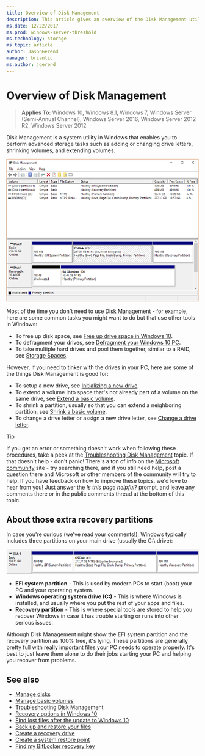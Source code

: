 ```yaml
---
title: Overview of Disk Management
description: This article gives an overview of the Disk Management utility
ms.date: 12/22/2017
ms.prod: windows-server-threshold 
ms.technology: storage 
ms.topic: article 
author: JasonGerend 
manager: brianlic 
ms.author: jgerend 
---
```

# Overview of Disk Management

> **Applies To:** Windows 10, Windows 8.1, Windows 7, Windows Server (Semi-Annual Channel), Windows Server 2016, Windows Server 2012 R2, Windows Server 2012

Disk Management is a system utility in Windows that enables you to perform advanced storage tasks such as adding or changing drive letters, shrinking volumes, and extending volumes.

![Disk management showing a typical drive with three partitions - a 499 MB system partition, a larger C drive for Windows, and another 499 MB partition for recovery](media/disk-management.png)

Most of the time you don't need to use Disk Management - for example, here are some common tasks you might want to do but that use other tools in Windows:

- To free up disk space, see [Free up drive space in Windows 10](https://support.microsoft.com/help/12425/windows-10-free-up-drive-space).
- To defragment your drives, see [Defragment your Windows 10 PC](https://support.microsoft.com/help/4026701/windows-defragment-your-windows-10-pc).
- To take multiple hard drives and pool them together, similar to a RAID, see [Storage Spaces](https://support.microsoft.com/help/12438/windows-10-storage-spaces).

However, if you need to tinker with the drives in your PC, here are some of the things Disk Management is good for:

- To setup a new drive, see [Initializing a new drive](initialize-new-disk.md).
- To extend a volume into space that's not already part of a volume on the same drive, see [Extend a basic volume](extend-a-basic-volume.md).
- To shrink a partition, usually so that you can extend a neighboring partition, see [Shrink a basic volume](srhink-a-basic-volume.md).
- To change a drive letter or assign a new drive letter, see [Change a drive letter](change-a-drive-letter.md).

> [!TIP]
>  If you get an error or something doesn't work when following these procedures, take a peek at the [Troubleshooting Disk Management](troubleshooting-disk-management.md) topic. If that doesn't help - don't panic! There's a ton of info on the [Microsoft community](https://answers.microsoft.com/en-us/windows) site - try searching there, and if you still need help, post a question there and Microsoft or other members of the community will try to help. If you have feedback on how to improve these topics, we'd love to hear from you! Just answer the *Is this page helpful?* prompt, and leave any comments there or in the public comments thread at the bottom of this topic.

## About those extra recovery partitions

In case you're curious (we've read your comments!), Windows typically includes three partitions on your main drive (usually the C:\ drive):

![Disk 0 showing three partitions - an EFI system partition, the Windows partition, and a recovery partition](media/windows-partitions.png)

- **EFI system partition** - This is used by modern PCs to start (boot) your PC and your operating system.
- **Windows operating system drive (C:)** - This is where Windows is installed, and usually where you put the rest of your apps and files.
- **Recovery partition** - This is where special tools are stored to help you recover Windows in case it has trouble starting or runs into other serious issues.

Although Disk Management might show the EFI system partition and the recovery partition as 100% free, it's lying. These partitions are generally pretty full with really important files your PC needs to operate properly. It's best to just leave them alone to do their jobs starting your PC and helping you recover from problems.

## See also

- [Manage disks](manage-disks.md)
- [Manage basic volumes](manage-basic-volumes.md)
- [Troubleshooting Disk Management](troubleshooting-disk-management.md)
- [Recovery options in Windows 10](https://support.microsoft.com/help/12415/windows-10-recovery-options)
- [Find lost files after the update to Windows 10](https://support.microsoft.com/help/12386/windows-10-find-lost-files-after-update)
- [Back up and restore your files](https://support.microsoft.com/help/17143/windows-10-back-up-your-files)
- [Create a recovery drive](https://support.microsoft.com/help/4026852/windows-create-a-recovery-drive)
- [Create a system restore point](https://support.microsoft.com/help/4027538/windows-create-a-system-restore-point)
- [Find my BitLocker recovery key](https://support.microsoft.com/help/4026181/windows-find-my-bitlocker-recovery-key)
